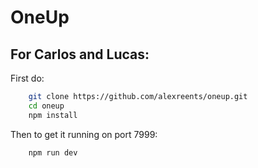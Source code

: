 # OneUp

## For Carlos and Lucas:

First do:

```bash
    git clone https://github.com/alexreents/oneup.git
    cd oneup
    npm install
```

Then to get it running on port 7999:

```bash
    npm run dev
```

